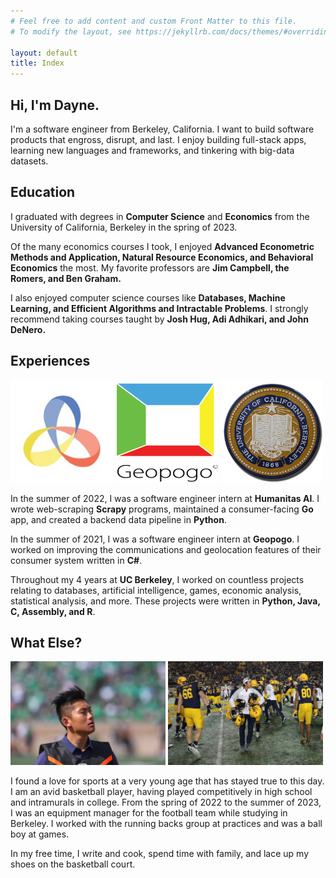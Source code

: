 ```yaml
---
# Feel free to add content and custom Front Matter to this file.
# To modify the layout, see https://jekyllrb.com/docs/themes/#overriding-theme-defaults

layout: default
title: Index
---
```

## Hi, I'm Dayne. 
I'm a software engineer from Berkeley, California. I want to build software products that engross,
disrupt, and last. I enjoy building full-stack apps, learning  new languages and frameworks, and
tinkering with big-data datasets.


## Education
I graduated with degrees in **Computer Science** and **Economics** from the University of California,
Berkeley in the spring of 2023.

Of the many economics courses I took, I enjoyed **Advanced Econometric Methods and Application, Natural Resource Economics, and Behavioral Economics** the most. My favorite professors are **Jim Campbell, the Romers, and Ben Graham.**

I also enjoyed computer science courses like **Databases, Machine Learning, and Efficient Algorithms and Intractable Problems**. 
I strongly recommend taking courses taught by **Josh Hug, Adi Adhikari, and John DeNero.**

## Experiences
<img src="/assets/images/humanitas_logo.jpg" alt="Humanitas Logo" width="164">
<img src="/assets/images/geopogo_logo.png" alt="Geopogo Logo" width="164" height="160">
<img src="/assets/images/berkeley.jpg" alt="Berkeley Logo" width="164">

In the summer of 2022, I was a software engineer intern at **Humanitas AI**. I wrote web-scraping **Scrapy** programs, maintained a consumer-facing **Go** app, and created a backend data pipeline in **Python**.

In the summer of 2021, I was a software engineer intern at **Geopogo**. I worked on improving the 
communications and geolocation features of their consumer system written in **C#**.

Throughout my 4 years at **UC Berkeley**, I worked on countless projects relating to databases, artificial 
intelligence, games, economic analysis, statistical analysis, and more. These projects were written in
**Python, Java, C, Assembly, and R**.

## What Else?

<img src="/assets/images/notre_dame.JPG" alt="Me at Notre Dame" width = 248>
<img src="/assets/images/big_game.JPG" alt="Me at the Big Game" width = 248>

I found a love for sports at a very young age that has stayed true to this day. I am an avid basketball 
player, having played competitively in high school and intramurals in college. From the spring of
2022 to the summer of 2023, I was an equipment manager for the football team while studying in 
Berkeley. I worked with the running backs group at practices and was a ball boy at games.

In my free time, I  write and cook, spend time with family, and lace up my shoes on the basketball court.
